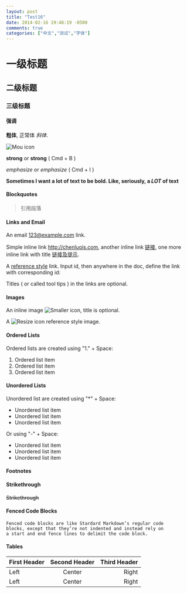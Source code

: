 ```yaml
---
layout: post
title: "Test16"
date: 2014-02-16 19:48:19 -0500
comments: true
categories: ["中文","测试","字体"]
---  
```

# 一级标题 
## 二级标题
### 三级标题 
#### 强调

**粗体**, 正常体 *斜体*. 

![Mou icon](http://mouapp.com/Mou_128.png)

**strong** or __strong__ ( Cmd + B )

*emphasize* or _emphasize_ ( Cmd + I )

**Sometimes I want a lot of text to be bold.
Like, seriously, a _LOT_ of text**

#### Blockquotes

> 引用段落

#### Links and Email

An email <123@example.com> link.

Simple inline link <http://chenluois.com>, another inline link [链接](http://smallerapp.com), one more inline link with title [链接及提示](http://resizesafari.com "a Safari extension").

A [reference style][id] link. Input id, then anywhere in the doc, define the link with corresponding id:

[id]: http://mouapp.com "Markdown editor on Mac OS X"

Titles ( or called tool tips ) in the links are optional.

#### Images

An inline image ![Smaller icon](http://smallerapp.com/favicon.ico "Title here"), title is optional.

A ![Resize icon][2] reference style image.

[2]: http://resizesafari.com/favicon.ico "Title" 

####  Ordered Lists

Ordered lists are created using "1." + Space:

1. Ordered list item
2. Ordered list item
3. Ordered list item

#### Unordered Lists

Unordered list are created using "*" + Space:

* Unordered list item
* Unordered list item
* Unordered list item 

Or using "-" + Space:

- Unordered list item
- Unordered list item
- Unordered list item 

#### Footnotes 
[^1]: And that's the footnote.


#### Strikethrough 

~~Strikethrough~~


#### Fenced Code Blocks 
```
Fenced code blocks are like Stardard Markdown’s regular code
blocks, except that they’re not indented and instead rely on
a start and end fence lines to delimit the code block.
```

#### Tables 

First Header | Second Header | Third Header
:----------- | :-----------: | -----------:
Left         | Center        | Right
Left         | Center        | Right
